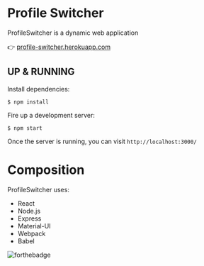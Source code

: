 # Profile Switcher

ProfileSwitcher is a dynamic web application

:point_right: [profile-switcher.herokuapp.com](https://profile-switcher.herokuapp.com/)

## UP & RUNNING
Install dependencies:
```
$ npm install
```

Fire up a development server:
```
$ npm start
```

Once the server is running, you can visit `http://localhost:3000/`

# Composition
ProfileSwitcher uses:
- React
- Node.js
- Express
- Material-UI
- Webpack
- Babel

![forthebadge](https://forthebadge.com/images/badges/made-with-javascript.svg)

